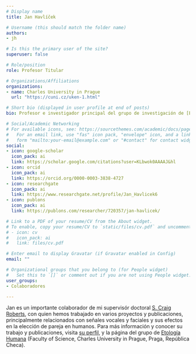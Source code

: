 ```yaml
---
# Display name
title: Jan Havlíček

# Username (this should match the folder name)
authors:
- jh

# Is this the primary user of the site?
superuser: false

# Role/position
role: Profesor Titular

# Organizations/Affiliations
organizations:
- name: Charles University in Prague
  url: "https://cuni.cz/uken-1.html"

# Short bio (displayed in user profile at end of posts)
bio: Profesor e investigador principal del grupo de investigación de [Etología Humana](https://etologiecloveka.cz/index.php/en/) (Faculty of Science, Charles University in Prague, Praga, República Checa).

# Social/Academic Networking
# For available icons, see: https://sourcethemes.com/academic/docs/page-builder/#icons
#   For an email link, use "fas" icon pack, "envelope" icon, and a link in the
#   form "mailto:your-email@example.com" or "#contact" for contact widget.
social:
- icon: google-scholar
  icon_pack: ai
  link: https://scholar.google.com/citations?user=KLbwok0AAAAJ&hl
- icon: orcid
  icon_pack: ai
  link: https://orcid.org/0000-0003-3838-4727
- icon: researchgate
  icon_pack: ai
  link: https://www.researchgate.net/profile/Jan_Havlicek6
- icon: publons
  icon_pack: ai
  link: https://publons.com/researcher/720357/jan-havlicek/

# Link to a PDF of your resume/CV from the About widget.
# To enable, copy your resume/CV to `static/files/cv.pdf` and uncomment the lines below.
# - icon: cv
#   icon_pack: ai
#   link: files/cv.pdf

# Enter email to display Gravatar (if Gravatar enabled in Config)
email: ""

# Organizational groups that you belong to (for People widget)
#   Set this to `[]` or comment out if you are not using People widget.
user_groups:
- Colaboradores

---
```


Jan es un importante colaborador de mi supervisór doctoral [S. Craig Roberts](/es/author/s.-craig-roberts/), con quien hemos trabajado en varios proyectos y publicaciones, principalmente relacionados con señales vocales y faciales y sus efectos en la elección de pareja en humanos. Para más información y conocer su trabajo y publicaciones, visita [su perfil](https://etologiecloveka.cz/index.php/en/people/jan-havlicek/), y la página del grupo de [Etología Humana](https://etologiecloveka.cz/index.php/en/) (Faculty of Science, Charles University in Prague, Praga, República Checa). 
